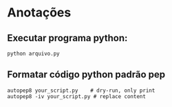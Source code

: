# Anotações

## Executar programa python:

```
python arquivo.py
```

## Formatar código python padrão pep

```
autopep8 your_script.py    # dry-run, only print
autopep8 -iv your_script.py # replace content
```
